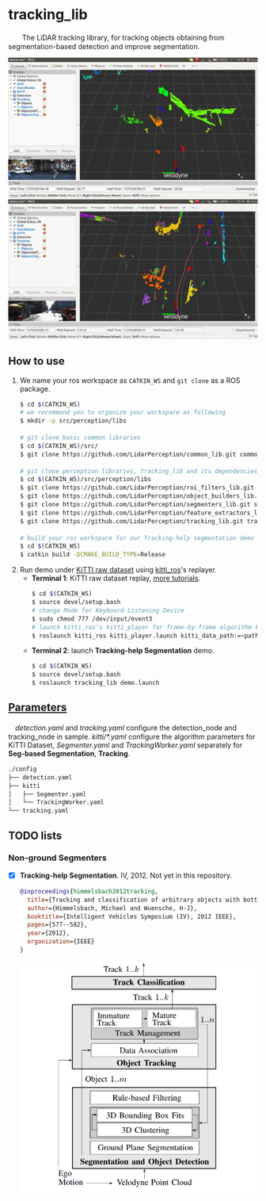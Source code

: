 # tracking_lib
　　The LiDAR tracking library, for tracking objects obtaining from segmentation-based detection and improve segmentation.
<p align="center">
    <img src=".readme/demo1.gif" width="720px" alt=""/>
    <img src=".readme/demo2.gif" width="720px" alt=""/>
</p>

## How to use
1. We name your ros workspace as `CATKIN_WS` and `git clone` as a ROS package.
    ```bash
    $ cd $(CATKIN_WS)
    # we recommand you to organize your workspace as following
    $ mkdir -p src/perception/libs

    # git clone basic common libraries
    $ cd $(CATKIN_WS)/src/
    $ git clone https://github.com/LidarPerception/common_lib.git common

    # git clone perception libraries, tracking_lib and its dependencies
    $ cd $(CATKIN_WS)/src/perception/libs
    $ git clone https://github.com/LidarPerception/roi_filters_lib.git roi_filters
    $ git clone https://github.com/LidarPerception/object_builders_lib.git object_builders
    $ git clone https://github.com/LidarPerception/segmenters_lib.git segmenters
    $ git clone https://github.com/LidarPerception/feature_extractors_lib.git feature_extractors
    $ git clone https://github.com/LidarPerception/tracking_lib.git tracking

    # build your ros workspace for our Tracking-help segmentation demo
    $ cd $(CATKIN_WS)
    $ catkin build -DCMAKE_BUILD_TYPE=Release
    ```
2. Run demo under [KiTTI raw dataset](http://www.cvlibs.net/datasets/kitti/raw_data.php) using [kitti_ros](https://github.com/LidarPerception/kitti_ros.git)'s replayer.
    + **Terminal 1**: KiTTI raw dataset replay, [more tutorials](https://github.com/LidarPerception/kitti_ros#how-to-use).
        ```bash
        $ cd $(CATKIN_WS)
        $ source devel/setup.bash
        # change Mode for Keyboard Listening Device
        $ sudo chmod 777 /dev/input/event3
        # launch kitti_ros's kitti_player for frame-by-frame algorithm testing
        $ roslaunch kitti_ros kitti_player.launch kitti_data_path:=<path-to-your-downloaded-raw-dataset> fps:=1
        ```
    + **Terminal 2**: launch **Tracking-help Segmentation** demo.
        ```bash
        $ cd $(CATKIN_WS)
        $ source devel/setup.bash
        $ roslaunch tracking_lib demo.launch
        ```

## [Parameters](./launch/demo.launch)
　*detection.yaml* and *tracking.yaml* configure the detection_node and tracking_node in sample. *kitti/\*.yaml* configure the algorithm parameters for KiTTI Dataset, *Segmenter.yaml* and *TrackingWorker.yaml* separately for **Seg-based Segmentation**, **Tracking**.
```bash
./config
├── detection.yaml
├── kitti
│   ├── Segmenter.yaml
│   └── TrackingWorker.yaml
└── tracking.yaml
```

## TODO lists
### Non-ground Segmenters
- [x] **Tracking-help Segmentation**. IV, 2012. Not yet in this repository.
    ```bibtex
    @inproceedings{himmelsbach2012tracking,
      title={Tracking and classification of arbitrary objects with bottom-up/top-down detection},
      author={Himmelsbach, Michael and Wuensche, H-J},
      booktitle={Intelligent Vehicles Symposium (IV), 2012 IEEE},
      pages={577--582},
      year={2012},
      organization={IEEE}
    }
    ```
    <p align="center">
        <img src=".readme/Tracking-help Segmentation.png" width="480px" alt=""/>
    </p>
